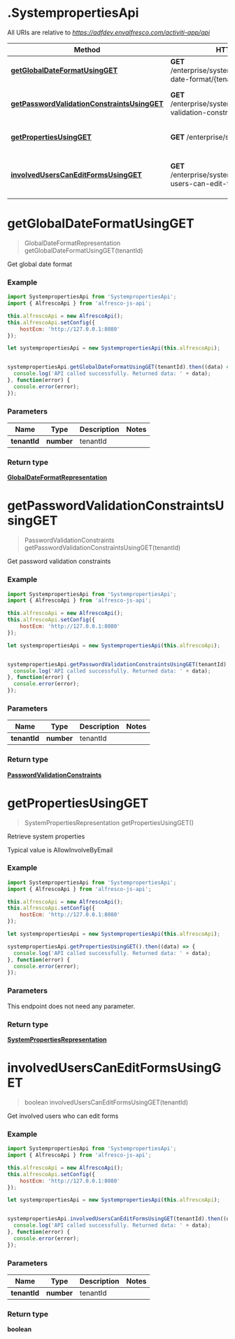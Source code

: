 # .SystempropertiesApi

All URIs are relative to *https://adfdev.envalfresco.com/activiti-app/api*

Method | HTTP request | Description
------------- | ------------- | -------------
[**getGlobalDateFormatUsingGET**](SystempropertiesApi.md#getGlobalDateFormatUsingGET) | **GET** /enterprise/system/properties/global-date-format/{tenantId} | Get global date format
[**getPasswordValidationConstraintsUsingGET**](SystempropertiesApi.md#getPasswordValidationConstraintsUsingGET) | **GET** /enterprise/system/properties/password-validation-constraints/{tenantId} | Get password validation constraints
[**getPropertiesUsingGET**](SystempropertiesApi.md#getPropertiesUsingGET) | **GET** /enterprise/system/properties | Retrieve system properties
[**involvedUsersCanEditFormsUsingGET**](SystempropertiesApi.md#involvedUsersCanEditFormsUsingGET) | **GET** /enterprise/system/properties/involved-users-can-edit-forms/{tenantId} | Get involved users who can edit forms


<a name="getGlobalDateFormatUsingGET"></a>
# **getGlobalDateFormatUsingGET**
> GlobalDateFormatRepresentation getGlobalDateFormatUsingGET(tenantId)

Get global date format

### Example
```javascript
import SystempropertiesApi from 'SystempropertiesApi';
import { AlfrescoApi } from 'alfresco-js-api';

this.alfrescoApi = new AlfrescoApi();
this.alfrescoApi.setConfig({
    hostEcm: 'http://127.0.0.1:8080'
});

let systempropertiesApi = new SystempropertiesApi(this.alfrescoApi);


systempropertiesApi.getGlobalDateFormatUsingGET(tenantId).then((data) => {
  console.log('API called successfully. Returned data: ' + data);
}, function(error) {
  console.error(error);
});

```

### Parameters

Name | Type | Description  | Notes
------------- | ------------- | ------------- | -------------
 **tenantId** | **number**| tenantId | 

### Return type

[**GlobalDateFormatRepresentation**](GlobalDateFormatRepresentation.md)

<a name="getPasswordValidationConstraintsUsingGET"></a>
# **getPasswordValidationConstraintsUsingGET**
> PasswordValidationConstraints getPasswordValidationConstraintsUsingGET(tenantId)

Get password validation constraints

### Example
```javascript
import SystempropertiesApi from 'SystempropertiesApi';
import { AlfrescoApi } from 'alfresco-js-api';

this.alfrescoApi = new AlfrescoApi();
this.alfrescoApi.setConfig({
    hostEcm: 'http://127.0.0.1:8080'
});

let systempropertiesApi = new SystempropertiesApi(this.alfrescoApi);


systempropertiesApi.getPasswordValidationConstraintsUsingGET(tenantId).then((data) => {
  console.log('API called successfully. Returned data: ' + data);
}, function(error) {
  console.error(error);
});

```

### Parameters

Name | Type | Description  | Notes
------------- | ------------- | ------------- | -------------
 **tenantId** | **number**| tenantId | 

### Return type

[**PasswordValidationConstraints**](PasswordValidationConstraints.md)

<a name="getPropertiesUsingGET"></a>
# **getPropertiesUsingGET**
> SystemPropertiesRepresentation getPropertiesUsingGET()

Retrieve system properties

Typical value is AllowInvolveByEmail

### Example
```javascript
import SystempropertiesApi from 'SystempropertiesApi';
import { AlfrescoApi } from 'alfresco-js-api';

this.alfrescoApi = new AlfrescoApi();
this.alfrescoApi.setConfig({
    hostEcm: 'http://127.0.0.1:8080'
});

let systempropertiesApi = new SystempropertiesApi(this.alfrescoApi);

systempropertiesApi.getPropertiesUsingGET().then((data) => {
  console.log('API called successfully. Returned data: ' + data);
}, function(error) {
  console.error(error);
});

```

### Parameters
This endpoint does not need any parameter.

### Return type

[**SystemPropertiesRepresentation**](SystemPropertiesRepresentation.md)

<a name="involvedUsersCanEditFormsUsingGET"></a>
# **involvedUsersCanEditFormsUsingGET**
> boolean involvedUsersCanEditFormsUsingGET(tenantId)

Get involved users who can edit forms

### Example
```javascript
import SystempropertiesApi from 'SystempropertiesApi';
import { AlfrescoApi } from 'alfresco-js-api';

this.alfrescoApi = new AlfrescoApi();
this.alfrescoApi.setConfig({
    hostEcm: 'http://127.0.0.1:8080'
});

let systempropertiesApi = new SystempropertiesApi(this.alfrescoApi);


systempropertiesApi.involvedUsersCanEditFormsUsingGET(tenantId).then((data) => {
  console.log('API called successfully. Returned data: ' + data);
}, function(error) {
  console.error(error);
});

```

### Parameters

Name | Type | Description  | Notes
------------- | ------------- | ------------- | -------------
 **tenantId** | **number**| tenantId | 

### Return type

**boolean**

